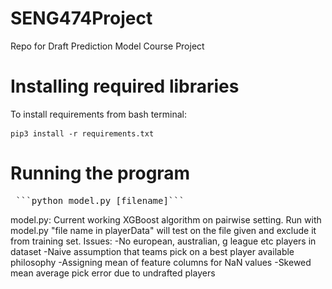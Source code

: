 # SENG474Project
Repo for Draft Prediction Model Course Project
# Installing required libraries
To install requirements from bash terminal: <pre> ```pip3 install -r requirements.txt``` </pre>

# Running the program
<pre> ```python model.py [filename]``` </pre>


model.py: Current working XGBoost algorithm on pairwise setting. Run with model.py "file name in playerData" will test on the file given and exclude it from training set.
Issues:
-No european, australian, g league etc players in dataset
-Naive assumption that teams pick on a best player available philosophy
-Assigning mean of feature columns for NaN values
-Skewed mean average pick error due to undrafted players
